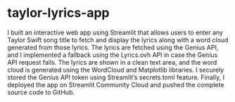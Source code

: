 # taylor-lyrics-app

I built an interactive web app using Streamlit that allows users to enter any Taylor Swift song title to fetch and display the lyrics along with a word cloud generated from those lyrics. The lyrics are fetched using the Genius API, and I implemented a fallback using the Lyrics.ovh API in case the Genius API request fails. The lyrics are shown in a clean text area, and the word cloud is generated using the WordCloud and Matplotlib libraries. I securely stored the Genius API token using Streamlit’s secrets.toml feature. Finally, I deployed the app on Streamlit Community Cloud and pushed the complete source code to GitHub.
